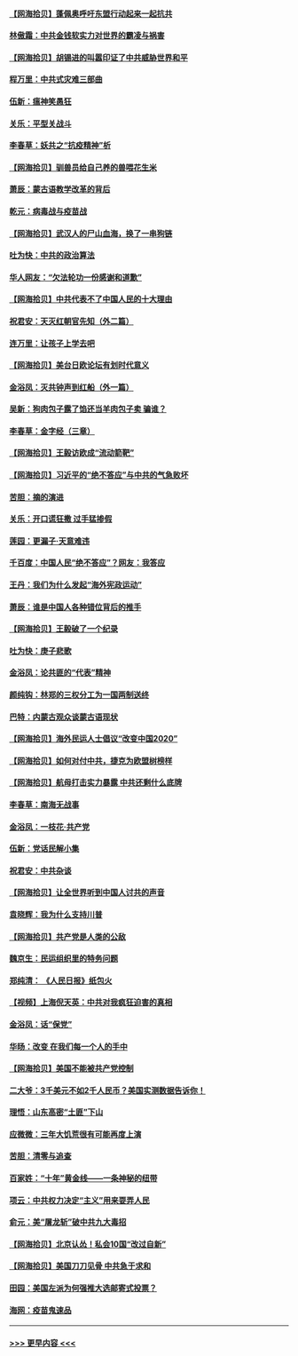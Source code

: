 #### [【网海拾贝】蓬佩奥呼吁东盟行动起来一起抗共](../pages/nsc993/n12398291.md?t=09121902) 
#### [林傲霜：中共金钱软实力对世界的霸凌与祸害](../pages/nsc993/n12397515.md?t=09121902) 
#### [【网海拾贝】胡锡进的叫嚣印证了中共威胁世界和平](../pages/nsc993/n12397455.md?t=09121902) 
#### [程万里：中共式灾难三部曲](../pages/nsc993/n12397106.md?t=09121902) 
#### [伍新：瘟神笑愚狂](../pages/nsc993/n12397052.md?t=09121902) 
#### [关乐：平型关战斗](../pages/nsc993/n12395387.md?t=09121902) 
#### [李春草：妖共之“抗疫精神”析](../pages/nsc993/n12395240.md?t=09121902) 
#### [【网海拾贝】驯兽员给自己养的兽喂花生米](../pages/nsc993/n12393919.md?t=09121902) 
#### [萧辰：蒙古语教学改革的背后](../pages/nsc993/n12393677.md?t=09121902) 
#### [乾元：病毒战与疫苗战](../pages/nsc993/n12393107.md?t=09121902) 
#### [【网海拾贝】武汉人的尸山血海，换了一串狗链](../pages/nsc993/n12393043.md?t=09121902) 
#### [吐为快：中共的政治算法](../pages/nsc993/n12390506.md?t=09121902) 
#### [华人网友：“欠法轮功一份感谢和道歉”](../pages/nsc993/n12390098.md?t=09121902) 
#### [【网海拾贝】中共代表不了中国人民的十大理由](../pages/nsc993/n12388155.md?t=09121902) 
#### [祝君安：天灭红朝官先知（外二篇）](../pages/nsc993/n12387957.md?t=09121902) 
#### [连万里：让孩子上学去吧](../pages/nsc993/n12385309.md?t=09121902) 
#### [【网海拾贝】美台日欧论坛有划时代意义](../pages/nsc993/n12385232.md?t=09121902) 
#### [金浴凤：灭共钟声到红船（外一篇）](../pages/nsc993/n12385154.md?t=09121902) 
#### [吴新：狗肉包子露了馅还当羊肉包子卖 骗谁？](../pages/nsc993/n12385133.md?t=09121902) 
#### [李春草：金字经（三章）](../pages/nsc993/n12383691.md?t=09121902) 
#### [【网海拾贝】王毅访欧成“流动箭靶”](../pages/nsc993/n12383338.md?t=09121902) 
#### [【网海拾贝】习近平的“绝不答应”与中共的气急败坏](../pages/nsc993/n12382819.md?t=09121902) 
#### [苦胆：摘的演进](../pages/nsc993/n12382619.md?t=09121902) 
#### [关乐：开口谎狂撒 过手猛掺假](../pages/nsc993/n12382604.md?t=09121902) 
#### [莲园：更漏子‧天意难违](../pages/nsc993/n12382598.md?t=09121902) 
#### [千百度：中国人民“绝不答应”？网友：我答应](../pages/nsc993/n12382024.md?t=09121902) 
#### [王丹：我们为什么发起“海外宪政运动”](../pages/nsc993/n12380286.md?t=09121902) 
#### [萧辰：谁是中国人各种错位背后的推手](../pages/nsc993/n12379800.md?t=09121902) 
#### [【网海拾贝】王毅破了一个纪录](../pages/nsc993/n12379251.md?t=09121902) 
#### [吐为快：庚子悲歌](../pages/nsc993/n12378821.md?t=09121902) 
#### [金浴凤：论共匪的“代表”精神](../pages/nsc993/n12377546.md?t=09121902) 
#### [颜纯钩：林郑的三权分工为一国两制送终](../pages/nsc993/n12377306.md?t=09121902) 
#### [巴特：内蒙古观众谈蒙古语现状](../pages/nsc993/n12376923.md?t=09121902) 
#### [【网海拾贝】海外民运人士倡议“改变中国2020”](../pages/nsc993/n12376682.md?t=09121902) 
#### [【网海拾贝】如何对付中共，捷克为欧盟树榜样](../pages/nsc993/n12374209.md?t=09121902) 
#### [【网海拾贝】航母打击实力暴露 中共还剩什么底牌](../pages/nsc993/n12371825.md?t=09121902) 
#### [李春草：南海无战事](../pages/nsc993/n12371159.md?t=09121902) 
#### [金浴凤：一枝花·共产党](../pages/nsc993/n12368757.md?t=09121902) 
#### [伍新：党话民解小集](../pages/nsc993/n12366907.md?t=09121902) 
#### [祝君安：中共杂谈](../pages/nsc993/n12366076.md?t=09121902) 
#### [【网海拾贝】让全世界听到中国人讨共的声音](../pages/nsc993/n12365569.md?t=09121902) 
#### [袁晓辉：我为什么支持川普](../pages/nsc993/n12362670.md?t=09121902) 
#### [【网海拾贝】共产党是人类的公敌](../pages/nsc993/n12363182.md?t=09121902) 
#### [魏京生：民运组织里的特务问题](../pages/nsc993/n12363010.md?t=09121902) 
#### [郑纯清： 《人民日报》纸包火](../pages/nsc993/n12362706.md?t=09121902) 
#### [【视频】上海倪天英：中共对我疯狂迫害的真相](../pages/nsc993/n12356341.md?t=09121902) 
#### [金浴凤：话“保党”](../pages/nsc993/n12361867.md?t=09121902) 
#### [华旸：改变 在我们每一个人的手中](../pages/nsc993/n12361774.md?t=09121902) 
#### [【网海拾贝】美国不能被共产党控制](../pages/nsc993/n12360271.md?t=09121902) 
#### [二大爷：3千美元不如2千人民币？美国实测数据告诉你！](../pages/nsc993/n12358563.md?t=09121902) 
#### [理悟：山东高密“土匪”下山](../pages/nsc993/n12358535.md?t=09121902) 
#### [应微微：三年大饥荒很有可能再度上演](../pages/nsc993/n12358523.md?t=09121902) 
#### [苦胆：清零与追查](../pages/nsc993/n12358501.md?t=09121902) 
#### [百家姓：“十年”黄金线——一条神秘的纽带](../pages/nsc993/n12358319.md?t=09121902) 
#### [项云：中共权力决定“主义”用来耍弄人民](../pages/nsc993/n12358172.md?t=09121902) 
#### [俞元：美“屠龙斩”破中共九大毒招](../pages/nsc993/n12357822.md?t=09121902) 
#### [【网海拾贝】北京认怂！私会10国“改过自新”](../pages/nsc993/n12357784.md?t=09121902) 
#### [【网海拾贝】美国刀刀见骨 中共急于求和](../pages/nsc993/n12355511.md?t=09121902) 
#### [田园：美国左派为何强推大选邮寄式投票？](../pages/nsc993/n12352963.md?t=09121902) 
#### [海网：疫苗鬼速品](../pages/nsc993/n12354438.md?t=09121902) 

----
#### [ >>> 更早内容 <<< ](../indexes/nsc993-earlier.md)
